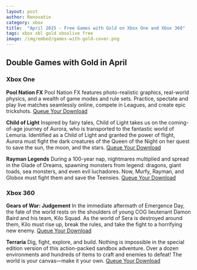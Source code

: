 ```yaml
---
layout: post
author: Renovatio
category: xbox
title:  "April 2015 - Free Games with Gold on Xbox One and Xbox 360"     
tags: xbox xbl gold xboxlive free
image: /img/embed/games-with-gold-cover.png
---
```



## Double Games with Gold in April

### Xbox One


**Pool Nation FX**
Pool Nation FX features photo-realistic graphics, real-world physics, and a wealth of game modes and rule sets. Practice, spectate and play live matches seamlessly online, compete in Leagues, and create epic trickshots.
[Queue Your Download](http://store.xbox.com/en-US/Xbox-One/Games/Pool-Nation-FX/89fa99af-fa75-475a-89f5-1ac006ad3a0b)

**Child of Light**
Inspired by fairy tales, Child of Light takes us on the coming-of-age journey of Aurora, who is transported to the fantastic world of Lemuria. Identified as a Child of Light and granted the power of flight, Aurora must fight the dark creatures of the Queen of the Night on her quest to save the sun, the moon, and the stars.
[Queue Your Download](https://store.xbox.com/en-US/Xbox-One/Games/Child-of-Light/77d0d59a-34b7-4482-a1c7-c0abbed17de2)

**Rayman Legends**
During a 100-year nap, nightmares multiplied and spread in the Glade of Dreams, spawning monsters from legend: dragons, giant toads, sea monsters, and even evil luchadores. Now, Murfy, Rayman, and Globox must fight them and save the Teensies.
[Queue Your Download](https://store.xbox.com/en-US/Xbox-One/Games/Rayman-Legends/b1613d47-2330-459a-a99f-4cc84a481db9)


### Xbox 360


**Gears of War: Judgement**
In the immediate aftermath of Emergence Day, the fate of the world rests on the shoulders of young COG lieutenant Damon Baird and his team, Kilo Squad. As the world of Sera is destroyed around them, Kilo must rise up, break the rules, and take the fight to a horrifying new enemy.
[Queue Your Download](http://marketplace.xbox.com/en-US/Product/Gears-of-War-Judgment/66acd000-77fe-1000-9115-d8024d530a26)

**Terraria**
Dig, fight, explore, and build. Nothing is impossible in the special edition version of this action-packed sandbox adventure. Over a dozen environments and hundreds of items to craft and enemies to defeat! The world is your canvas—make it your own.
[Queue Your Download](http://marketplace.xbox.com/en-US/Product/Terraria-Xbox-360-Edition/66acd000-77fe-1000-9115-d8025841128f)